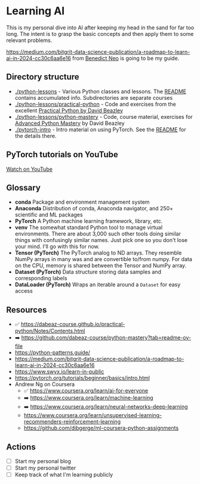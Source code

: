 # Learning AI

This is my personal dive into AI after keeping my head in the sand for far too long. The intent is to grasp the basic concepts and then apply them to some relevant problems.

https://medium.com/bitgrit-data-science-publication/a-roadmap-to-learn-ai-in-2024-cc30c6aa6e16 from [Benedict Neo](https://benedictxneo.medium.com/) is going to be my guide.

## Directory structure

* [./python-lessons](./python-lessons/) - Various Python classes and lessons. The [README](./python-lessons/README.md) contains accumulated info. Subdirectories are separate courses
* [./python-lessons/practical-python](./python-lessons/practical-python/) - Code and exercises from the excellent [Practical Python by David Beazley](https://dabeaz-course.github.io/practical-python/Notes/Contents.html)
* [./python-lessons/python-mastery](./python-lessons/python-mastery) - Code, course material, exercises for [Advanced Python Mastery](https://github.com/dabeaz-course/python-mastery?tab=readme-ov-file) by David Beazley
* [./pytorch-intro](./pytorch-intro/) - Intro material on using PyTorch. See the [README](./pytorch-intro/README.md) for the details there.

## PyTorch tutorials on YouTube

[Watch on YouTube ](https://www.youtube.com/playlist?list=PLhhyoLH6IjfxeoooqP9rhU3HJIAVAJ3Vz)

## Glossary

* **conda** Package and environment management system
* **Anaconda** Distribution of conda, Anaconda navigator, and 250+ scientific and ML packages
* **PyTorch** A Python machine learning framework, library, etc.
* **venv** The somewhat standard Python tool to manage virtual environments. There are about 3,000 such other tools doing similar things with confusingly similar names. Just pick one so you don't lose your mind. I'll go with this for now.
* **Tensor (PyTorch)** The PyTorch analog to ND arrays. They resemble NumPy arrays in many was and are convertible to/from numpy. For data on the CPU, memory is shared between the Tensor and NumPy array.
* **Dataset (PyTorch)** Data structure storing data samples and corresponding labels
* **DataLoader (PyTorch)** Wraps an iterable around a `Dataset` for easy access

## Resources

* ✅ https://dabeaz-course.github.io/practical-python/Notes/Contents.html
* ➡️ https://github.com/dabeaz-course/python-mastery?tab=readme-ov-file
* https://python-patterns.guide/
* https://medium.com/bitgrit-data-science-publication/a-roadmap-to-learn-ai-in-2024-cc30c6aa6e16
* https://www.swyx.io/learn-in-public
* https://pytorch.org/tutorials/beginner/basics/intro.html
* Andrew Ng on Coursera
    * ✅ https://www.coursera.org/learn/ai-for-everyone
    * ➡️ https://www.coursera.org/learn/machine-learning
    * ➡️ https://www.coursera.org/learn/neural-networks-deep-learning
    * https://www.coursera.org/learn/unsupervised-learning-recommenders-reinforcement-learning
    * https://github.com/dibgerge/ml-coursera-python-assignments

## Actions

- [ ] Start my personal blog
- [ ] Start my personal twitter
- [ ] Keep track of what I'm learning publicly
